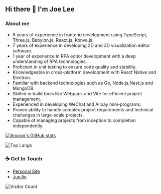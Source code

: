 ## Hi there 👋 I'm Joe Lee

<!--
**ZoeLeee/ZoeLeee** is a ✨ _special_ ✨ repository because its `README.md` (this file) appears on your GitHub profile.

Here are some ideas to get you started:

- 🔭 I’m currently working on ...
- 🌱 I’m currently learning ...
- 👯 I’m looking to collaborate on ...
- 🤔 I’m looking for help with ...
- 💬 Ask me about ...
- 📫 How to reach me: ...
- 😄 Pronouns: ...
- ⚡ Fun fact: ...
-->

###  About me

- 8 years of experience in frontend development using TypeScript, Three.js, Babylon.js, React.js, Konva.js.
- 7 years of experience in developing 2D and 3D visualization editor software.
- 1 year of experience in RPA editor development with a deep understanding of RPA technologies.
- Proficient in unit testing to ensure code quality and stability.
- Knowledgeable in cross-platform development with React Native and Electron.
- Familiar with backend technologies such as Go, Node.js,Nest.js and MongoDB.
- Skilled in build tools like Webpack and Vite for efficient project management.
- Experienced in developing WeChat and Alipay mini-programs.
- Proven ability to handle complex project requirements and technical challenges in large-scale projects.
- Capable of managing projects from inception to completion independently.



[![Anurag's GitHub stats](https://github-readme-stats.vercel.app/api?username=ZoeLeee)](https://github.com/anuraghazra/github-readme-stats)

![Top Langs](https://github-readme-stats.vercel.app/api/top-langs/?username=ZoeLeee&theme=tokyonightlayout=compact&theme=tokyonight&hide=html,css,Java,Less&size_weight=0.5&count_weight=1)


### ☕ Get In Touch
- [Personal Site](https://www.dodream.cn)
- [JueJin](https://juejin.cn/user/3474112473216174)


![Visitor Count](https://profile-counter.glitch.me/ZoeLeee/count.svg)
